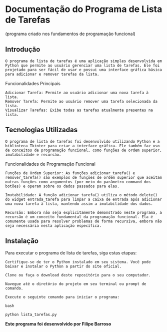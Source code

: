 # Documentação do Programa de Lista de Tarefas
(programa criado nos fundamentos de programação funcional)

## Introdução

    O programa de lista de tarefas é uma aplicação simples desenvolvida em Python que permite ao usuário gerenciar uma lista de tarefas. Ele foi projetado para ser fácil de usar e possui uma interface gráfica básica para adicionar e remover tarefas da lista.
Funcionalidades Principais

    Adicionar Tarefa: Permite ao usuário adicionar uma nova tarefa à lista.
    Remover Tarefa: Permite ao usuário remover uma tarefa selecionada da lista.
    Visualizar Tarefas: Exibe todas as tarefas atualmente presentes na lista.

## Tecnologias Utilizadas

    O programa de lista de tarefas foi desenvolvido utilizando Python e a biblioteca Tkinter para criar a interface gráfica. Ele também faz uso de conceitos de programação funcional, como funções de ordem superior, imutabilidade e recursão.
Funcionalidades de Programação Funcional

    Funções de Ordem Superior: As funções adicionar_tarefa() e remover_tarefa() são exemplos de funções de ordem superior que aceitam outras funções como argumentos (por meio do parâmetro command dos botões) e operam sobre os dados passados para elas.

    Imutabilidade: A função adicionar_tarefa() utiliza o método delete() do widget entrada_tarefa para limpar a caixa de entrada após adicionar uma nova tarefa à lista, mantendo assim a imutabilidade dos dados.

    Recursão: Embora não seja explicitamente demonstrado neste programa, a recursão é um conceito fundamental da programação funcional. Ela é comumente usada para resolver problemas de forma recursiva, embora não seja necessária nesta aplicação específica.

## Instalação

Para executar o programa de lista de tarefas, siga estas etapas:

    Certifique-se de ter o Python instalado em seu sistema. Você pode baixar e instalar o Python a partir do site oficial.

    Clone ou faça o download deste repositório para o seu computador.

    Navegue até o diretório do projeto em seu terminal ou prompt de comando.

    Execute o seguinte comando para iniciar o programa:

    bash

    python lista_tarefas.py


**Este programa foi desenvolvido por Filipe Barroso**